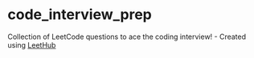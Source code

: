 # code_interview_prep
Collection of LeetCode questions to ace the coding interview! - Created using [LeetHub](https://github.com/QasimWani/LeetHub)
